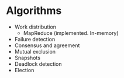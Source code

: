 # Algorithms

* Work distribution
  * MapReduce (implemented. In-memory)
* Failure detection
* Consensus and agreement
* Mutual exclusion
* Snapshots
* Deadlock detection
* Election
